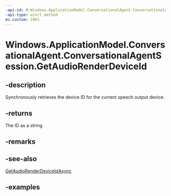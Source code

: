 ```yaml
---
-api-id: M:Windows.ApplicationModel.ConversationalAgent.ConversationalAgentSession.GetAudioRenderDeviceId
-api-type: winrt method
ms.custom: 19H1
---
```


<!-- Method syntax.
public string ConversationalAgentSession.GetAudioRenderDeviceId()
-->

# Windows.ApplicationModel.ConversationalAgent.ConversationalAgentSession.GetAudioRenderDeviceId

## -description

Synchronously retrieves the device ID for the current speech output device.

## -returns

The ID as a string.

## -remarks

## -see-also

[GetAudioRenderDeviceIdAsync](conversationalagentsession_getaudiorenderdeviceidasync_1057232923.md)

## -examples

